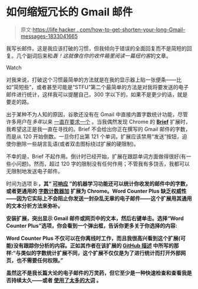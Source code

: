 # 如何缩短冗长的 Gmail 邮件

> 原文:[https://life hacker . com/how-to-get-shorten-your-long-Gmail-messages-1833041665](https://lifehacker.com/how-to-get-shorten-your-lengthy-gmail-messages-1833041665)

我写长邮件。这是我应该打破的习惯，但我倾向于错误的全面回复而不是简短的回复。几个副词后来和*轰！*这就像在你的收件箱里阅读一篇*纽约客*的文章。

Watch

对我来说，打破这个习惯最简单的方法就是在我的显示器上贴一张便条——比如“简短些”，或者甚至可能是“STFU”第二个最简单的方法是对我将要发送的电子邮件进行统计，这样我可以提醒自己，300 字以下的，如果不是更少的话，就是要走的路。

出于某种不为人知的原因，谷歌还没有在 Gmail 中直接内置字数统计功能，尽管许多用户在*多年*以来 [一直在要求一个](https://productforums.google.com/forum/#!topicsearchin/gmail/word$20count) 。当我偶然发现 Chrome 的 [**Brief**](https://safia.rocks/brief/) 扩展时，我希望这正是我一直在寻找的。Brief 不会给出你正在撰写的 Gmail 邮件的字数，而是从 120 开始倒数。一旦你打出第 121 个单词，扩展应该禁用“发送”按钮，迫使你删除一些胡言乱语(或者双击图标绕过扩展的硬限制)。

不幸的是，Brief 不起作用。倒计时已经开始，扩展在跟踪单词方面做得很好(有一些小问题)。然而，超过 120 字的限制没有任何作用；不管我有多饶舌，我都可以无限制地发送电子邮件。

时间为选项 B:[](http://www.boomeranggmail.com/subscriptions.html)**，其“ [可响应](http://www.boomeranggmail.com/respondable/) ”的机器学习功能还可以统计你收发的邮件中的字数，或者更通用的 [**字数计数器加**](https://chrome.google.com/webstore/detail/word-counter-plus/fpjegfbcdijjfkceenlfoehpcakfgldj?hl=en-US) 扩展为 Chrome。Word Counter Plus 缺乏权威性——因为它实际上不会阻止你发送一封杂乱无章的电子邮件——这个扩展用其通用的文本分析方法来弥补。**

**安装扩展，突出显示 Gmail 邮件或网页中的文本，然后右键单击。选择“Word Counter Plus”选项，你会看到一个弹出框，告诉你更多关于你选择的内容:**

**Word Counter Plus 不仅可以在你离线时工作，而且我很高兴看到这个扩展(可能)没有跟踪你分析的内容。正如其作者在该扩展的 [GitHub 描述](https://github.com/Steven-Roberts/Word-Counter-Plus) 中所写的那样:“与类似的字数统计扩展不同，这个扩展不仅仅是为了进行统计而打开外部网页，也不需要任何权限。”**

**虽然这不是我长篇大论的电子邮件的万灵药，但它至少是一种快速检查和查看我是否持续太久——或者 [使用了太多的大词](https://lifehacker.com/using-big-words-doesn-t-always-make-you-sound-smarter-1737035773) 。**